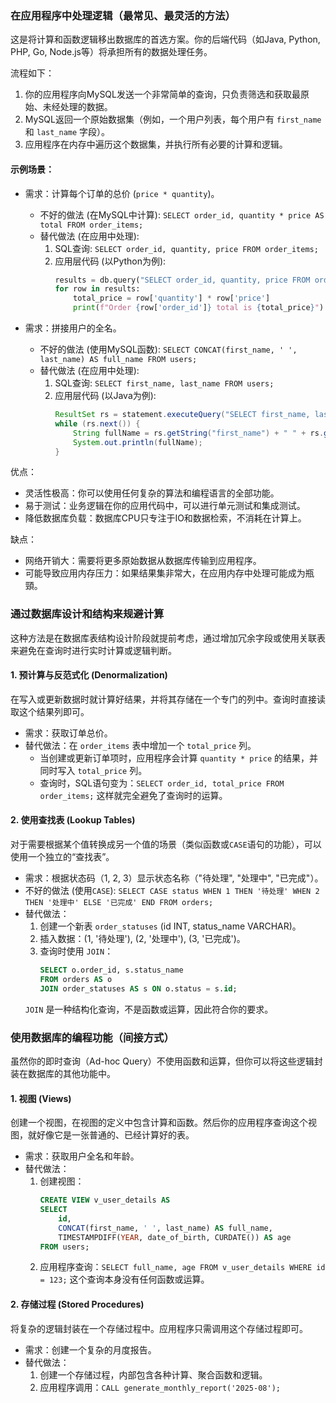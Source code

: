
### 在应用程序中处理逻辑（最常见、最灵活的方法）

这是将计算和函数逻辑移出数据库的首选方案。你的后端代码（如Java, Python, PHP, Go, Node.js等）将承担所有的数据处理任务。

流程如下：
1.  你的应用程序向MySQL发送一个非常简单的查询，只负责筛选和获取最原始、未经处理的数据。
2.  MySQL返回一个原始数据集（例如，一个用户列表，每个用户有 `first_name` 和 `last_name` 字段）。
3.  应用程序在内存中遍历这个数据集，并执行所有必要的计算和逻辑。

#### 示例场景：

*   需求：计算每个订单的总价 (`price * quantity`)。
    *   不好的做法 (在MySQL中计算): `SELECT order_id, quantity * price AS total FROM order_items;`
    *   替代做法 (在应用中处理):
        1.  SQL查询: `SELECT order_id, quantity, price FROM order_items;`
        2.  应用层代码 (以Python为例):
            ```python
            results = db.query("SELECT order_id, quantity, price FROM order_items;")
            for row in results:
                total_price = row['quantity'] * row['price']
                print(f"Order {row['order_id']} total is {total_price}")
            ```

*   需求：拼接用户的全名。
    *   不好的做法 (使用MySQL函数): `SELECT CONCAT(first_name, ' ', last_name) AS full_name FROM users;`
    *   替代做法 (在应用中处理):
        1.  SQL查询: `SELECT first_name, last_name FROM users;`
        2.  应用层代码 (以Java为例):
            ```java
            ResultSet rs = statement.executeQuery("SELECT first_name, last_name FROM users;");
            while (rs.next()) {
                String fullName = rs.getString("first_name") + " " + rs.getString("last_name");
                System.out.println(fullName);
            }
            ```

优点：
*   灵活性极高：你可以使用任何复杂的算法和编程语言的全部功能。
*   易于测试：业务逻辑在你的应用代码中，可以进行单元测试和集成测试。
*   降低数据库负载：数据库CPU只专注于IO和数据检索，不消耗在计算上。

缺点：
*   网络开销大：需要将更多原始数据从数据库传输到应用程序。
*   可能导致应用内存压力：如果结果集非常大，在应用内存中处理可能成为瓶頸。

### 通过数据库设计和结构来规避计算

这种方法是在数据库表结构设计阶段就提前考虑，通过增加冗余字段或使用关联表来避免在查询时进行实时计算或逻辑判断。

#### 1. 预计算与反范式化 (Denormalization)

在写入或更新数据时就计算好结果，并将其存储在一个专门的列中。查询时直接读取这个结果列即可。

*   需求：获取订单总价。
*   替代做法：在 `order_items` 表中增加一个 `total_price` 列。
    *   当创建或更新订单项时，应用程序会计算 `quantity * price` 的结果，并同时写入 `total_price` 列。
    *   查询时，SQL语句变为：`SELECT order_id, total_price FROM order_items;` 这样就完全避免了查询时的运算。

#### 2. 使用查找表 (Lookup Tables)

对于需要根据某个值转换成另一个值的场景（类似函数或`CASE`语句的功能），可以使用一个独立的“查找表”。

*   需求：根据状态码（1, 2, 3）显示状态名称（"待处理", "处理中", "已完成"）。
*   不好的做法 (使用`CASE`): `SELECT CASE status WHEN 1 THEN '待处理' WHEN 2 THEN '处理中' ELSE '已完成' END FROM orders;`
*   替代做法：
    1.  创建一个新表 `order_statuses` (id INT, status_name VARCHAR)。
    2.  插入数据：(1, '待处理'), (2, '处理中'), (3, '已完成')。
    3.  查询时使用 `JOIN`：
        ```sql
        SELECT o.order_id, s.status_name
        FROM orders AS o
        JOIN order_statuses AS s ON o.status = s.id;
        ```
    `JOIN` 是一种结构化查询，不是函数或运算，因此符合你的要求。

### 使用数据库的编程功能（间接方式）

虽然你的即时查询（Ad-hoc Query）不使用函数和运算，但你可以将这些逻辑封装在数据库的其他功能中。

#### 1. 视图 (Views)

创建一个视图，在视图的定义中包含计算和函数。然后你的应用程序查询这个视图，就好像它是一张普通的、已经计算好的表。

*   需求：获取用户全名和年龄。
*   替代做法：
    1.  创建视图：
        ```sql
        CREATE VIEW v_user_details AS
        SELECT
            id,
            CONCAT(first_name, ' ', last_name) AS full_name,
            TIMESTAMPDIFF(YEAR, date_of_birth, CURDATE()) AS age
        FROM users;
        ```
    2.  应用程序查询：`SELECT full_name, age FROM v_user_details WHERE id = 123;`
        这个查询本身没有任何函数或运算。

#### 2. 存储过程 (Stored Procedures)

将复杂的逻辑封装在一个存储过程中。应用程序只需调用这个存储过程即可。

*   需求：创建一个复杂的月度报告。
*   替代做法：
    1.  创建一个存储过程，内部包含各种计算、聚合函数和逻辑。
    2.  应用程序调用：`CALL generate_monthly_report('2025-08');`
